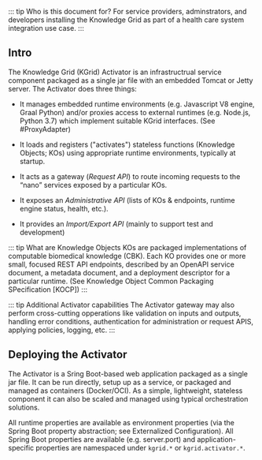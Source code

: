 ::: tip Who is this document for?
For service providers, adminstrators, and developers installing the Knowledge Grid as part of a health care system integration use case. 
:::


## Intro

The Knowledge Grid (KGrid) Activator is an infrastructrual service component packaged as a single jar file with an embedded Tomcat or Jetty server. The Activator does three things:

* It manages embedded runtime environments (e.g. Javascript V8 engine, Graal Python) and/or proxies access to external runtimes (e.g. Node.js, Python 3.7) which implement suitable KGrid interfaces. (See #ProxyAdapter)

* It loads and registers ("activates") stateless functions (Knowledge Objects; KOs) using appropriate runtime environments, typically at startup.

* It acts as a gateway (_Request API_) to route incoming requests to the “nano” services exposed by a particular KOs. 

* It exposes an _Administrative API_ (lists of KOs & endpoints, runtime engine status, health, etc.). 

* It provides an _Import/Export API_ (mainly to support test and development)


::: tip What are Knowledge Objects 
KOs are packaged implementations of computable biomedical knowledge (CBK). Each KO provides one or more small, focused REST API endpoints, described by an OpenAPI service document, a metadata document, and a deployment descriptor for a particular runtime. (See Knowledge Object Common Packaging SPecification [KOCP])
:::

::: tip Additional Activator capabilities
The Activator gateway may also perform cross-cutting opperations like validation on inputs and outputs, handling error conditions, authentication for administration or request APIS, applying policies, logging, etc.
:::

 

## Deploying the Activator

The Activator is a Sring Boot-based web application packaged as a single jar file. It can be run directly, setup up as a service, or packaged and managed as containers (Docker/OCI). As a simple, lightweight, stateless component it can also be scaled and managed using typical orchestration solutions. 

All runtime properties are available as environment properties (via the Spring Boot property abstraction; see Externalized Configuration). All Spring Boot properties are available (e.g. server.port) and application-specific properties are namespaced under `kgrid.*` or `kgrid.activator.*`.
